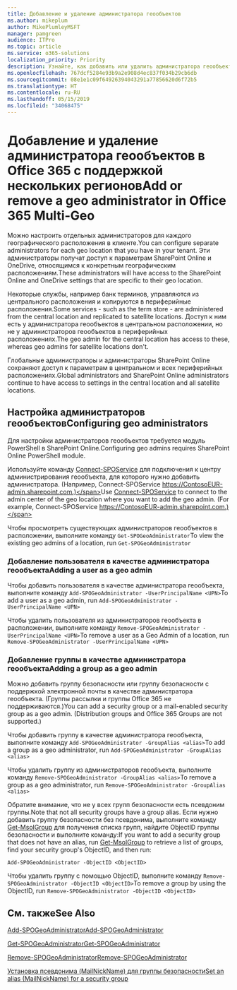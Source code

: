 ```yaml
---
title: Добавление и удаление администратора геообъектов
ms.author: mikeplum
author: MikePlumleyMSFT
manager: pamgreen
audience: ITPro
ms.topic: article
ms.service: o365-solutions
localization_priority: Priority
description: Узнайте, как добавить или удалить администратора геообъектов в Office 365 с поддержкой нескольких регионов.
ms.openlocfilehash: 767dcf5284e93b9a2e908d4ec837f034b29cb6db
ms.sourcegitcommit: 08e1e1c09f64926394043291a77856620d6f72b5
ms.translationtype: HT
ms.contentlocale: ru-RU
ms.lasthandoff: 05/15/2019
ms.locfileid: "34068475"
---
```

# <a name="add-or-remove-a-geo-administrator-in-office-365-multi-geo"></a><span data-ttu-id="f53b4-103">Добавление и удаление администратора геообъектов в Office 365 с поддержкой нескольких регионов</span><span class="sxs-lookup"><span data-stu-id="f53b4-103">Add or remove a geo administrator in Office 365 Multi-Geo</span></span>

<span data-ttu-id="f53b4-104">Можно настроить отдельных администраторов для каждого географического расположения в клиенте.</span><span class="sxs-lookup"><span data-stu-id="f53b4-104">You can configure separate administrators for each geo location that you have in your tenant.</span></span> <span data-ttu-id="f53b4-105">Эти администраторы получат доступ к параметрам SharePoint Online и OneDrive, относящимся к конкретным географическим расположениям.</span><span class="sxs-lookup"><span data-stu-id="f53b4-105">These administrators will have access to the SharePoint Online and OneDrive settings that are specific to their geo location.</span></span>

<span data-ttu-id="f53b4-106">Некоторые службы, например банк терминов, управляются из центрального расположения и копируются в периферийные расположения.</span><span class="sxs-lookup"><span data-stu-id="f53b4-106">Some services - such as the term store - are administered from the central location and replicated to satellite locations.</span></span> <span data-ttu-id="f53b4-107">Доступ к ним есть у администратора геообъектов в центральном расположении, но не у администраторов геообъектов в периферийных расположениях.</span><span class="sxs-lookup"><span data-stu-id="f53b4-107">The geo admin for the central location has access to these, whereas geo admins for satellite locations don't.</span></span>

<span data-ttu-id="f53b4-108">Глобальные администраторы и администраторы SharePoint Online сохраняют доступ к параметрам в центральном и всех периферийных расположениях.</span><span class="sxs-lookup"><span data-stu-id="f53b4-108">Global administrators and SharePoint Online administrators continue to have access to settings in the central location and all satellite locations.</span></span>

## <a name="configuring-geo-administrators"></a><span data-ttu-id="f53b4-109">Настройка администраторов геообъектов</span><span class="sxs-lookup"><span data-stu-id="f53b4-109">Configuring geo administrators</span></span>

<span data-ttu-id="f53b4-110">Для настройки администраторов геообъектов требуется модуль PowerShell в SharePoint Online.</span><span class="sxs-lookup"><span data-stu-id="f53b4-110">Configuring geo admins requires SharePoint Online PowerShell module.</span></span>

<span data-ttu-id="f53b4-111">Используйте команду [Connect-SPOService](https://docs.microsoft.com/powershell/module/sharepoint-online/Connect-SPOService) для подключения к центру администрирования геообъекта, для которого нужно добавить администратора. (Например, Connect-SPOService https://ContosoEUR-admin.sharepoint.com.)</span><span class="sxs-lookup"><span data-stu-id="f53b4-111">Use [Connect-SPOService](https://docs.microsoft.com/powershell/module/sharepoint-online/Connect-SPOService) to connect to the admin center of the geo location where you want to add the geo admin. (For example, Connect-SPOService  https://ContosoEUR-admin.sharepoint.com.)</span></span>

<span data-ttu-id="f53b4-112">Чтобы просмотреть существующих администраторов геообъектов в расположении, выполните команду `Get-SPOGeoAdministrator`</span><span class="sxs-lookup"><span data-stu-id="f53b4-112">To view the existing geo admins of a location, run `Get-SPOGeoAdministrator`</span></span>

### <a name="adding-a-user-as-a-geo-admin"></a><span data-ttu-id="f53b4-113">Добавление пользователя в качестве администратора геообъекта</span><span class="sxs-lookup"><span data-stu-id="f53b4-113">Adding a user as a geo admin</span></span>

<span data-ttu-id="f53b4-114">Чтобы добавить пользователя в качестве администратора геообъекта, выполните команду `Add-SPOGeoAdministrator -UserPrincipalName <UPN>`</span><span class="sxs-lookup"><span data-stu-id="f53b4-114">To add a user as a geo admin, run `Add-SPOGeoAdministrator -UserPrincipalName <UPN>`</span></span>

<span data-ttu-id="f53b4-115">Чтобы удалить пользователя из администраторов геообъекта в расположении, выполните команду `Remove-SPOGeoAdministrator -UserPrincipalName <UPN>`</span><span class="sxs-lookup"><span data-stu-id="f53b4-115">To remove a user as a Geo Admin of a location, run  `Remove-SPOGeoAdministrator -UserPrincipalName <UPN>`</span></span>

### <a name="adding-a-group-as-a-geo-admin"></a><span data-ttu-id="f53b4-116">Добавление группы в качестве администратора геообъекта</span><span class="sxs-lookup"><span data-stu-id="f53b4-116">Adding a group as a geo admin</span></span>

<span data-ttu-id="f53b4-117">Можно добавить группу безопасности или группу безопасности с поддержкой электронной почты в качестве администратора геообъекта. (Группы рассылки и группы Office 365 не поддерживаются.)</span><span class="sxs-lookup"><span data-stu-id="f53b4-117">You can add a security group or a mail-enabled security group as a geo admin. (Distribution groups and Office 365 Groups are not supported.)</span></span>

<span data-ttu-id="f53b4-118">Чтобы добавить группу в качестве администратора геообъекта, выполните команду `Add-SPOGeoAdministrator -GroupAlias <alias>`</span><span class="sxs-lookup"><span data-stu-id="f53b4-118">To add a group as a geo administrator, run `Add-SPOGeoAdministrator -GroupAlias <alias>`</span></span>

<span data-ttu-id="f53b4-119">Чтобы удалить группу из администраторов геообъекта, выполните команду `Remove-SPOGeoAdministrator -GroupAlias <alias>`</span><span class="sxs-lookup"><span data-stu-id="f53b4-119">To remove a group as a geo administrator, run `Remove-SPOGeoAdministrator -GroupAlias <alias>`</span></span>

<span data-ttu-id="f53b4-120">Обратите внимание, что не у всех групп безопасности есть псевдоним группы.</span><span class="sxs-lookup"><span data-stu-id="f53b4-120">Note that not all security groups have a group alias.</span></span> <span data-ttu-id="f53b4-121">Если нужно добавить группу безопасности без псевдонима, выполните команду [Get-MsolGroup](https://docs.microsoft.com/ru-RU/powershell/module/msonline/get-msolgroup) для получения списка групп, найдите ObjectID группы безопасности и выполните команду:</span><span class="sxs-lookup"><span data-stu-id="f53b4-121">If you want to add a security group that does not have an alias, run [Get-MsolGroup](https://docs.microsoft.com/en-us/powershell/module/msonline/get-msolgroup) to retrieve a list of groups, find your security group's ObjectID, and then run:</span></span>

`Add-SPOGeoAdministrator -ObjectID <ObjectID>`

<span data-ttu-id="f53b4-122">Чтобы удалить группу с помощью ObjectID, выполните команду `Remove-SPOGeoAdministrator -ObjectID <ObjectID>`</span><span class="sxs-lookup"><span data-stu-id="f53b4-122">To remove a group by using the ObjectID, run `Remove-SPOGeoAdministrator -ObjectID <ObjectID>`</span></span>

## <a name="see-also"></a><span data-ttu-id="f53b4-123">См. также</span><span class="sxs-lookup"><span data-stu-id="f53b4-123">See Also</span></span>

[<span data-ttu-id="f53b4-124">Add-SPOGeoAdministrator</span><span class="sxs-lookup"><span data-stu-id="f53b4-124">Add-SPOGeoAdministrator</span></span>](https://docs.microsoft.com/powershell/module/sharepoint-online/add-spogeoadministrator)

[<span data-ttu-id="f53b4-125">Get-SPOGeoAdministrator</span><span class="sxs-lookup"><span data-stu-id="f53b4-125">Get-SPOGeoAdministrator</span></span>](https://docs.microsoft.com/powershell/module/sharepoint-online/get-spogeoadministrator)

[<span data-ttu-id="f53b4-126">Remove-SPOGeoAdministrator</span><span class="sxs-lookup"><span data-stu-id="f53b4-126">Remove-SPOGeoAdministrator</span></span>](https://docs.microsoft.com/powershell/module/sharepoint-online/remove-spogeoadministrator)

[<span data-ttu-id="f53b4-127">Установка псевдонима (MailNickName) для группы безопасности</span><span class="sxs-lookup"><span data-stu-id="f53b4-127">Set an alias (MailNickName) for a security group</span></span>](https://docs.microsoft.com/ru-RU/powershell/module/azuread/set-azureadgroup)